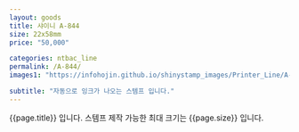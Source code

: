 ```yaml
---
layout: goods
title: 샤이니 A-844
size: 22x58mm
price: "50,000"

categories: ntbac_line
permalink: /A-844/
images1: "https://infohojin.github.io/shinystamp_images/Printer_Line/A-844/A-844_1.jpg"

subtitle: "자동으로 잉크가 나오는 스템프 입니다."
---
```


{{page.title}} 입니다. 스템프 제작 가능한 최대 크기는 {{page.size}} 입니다.